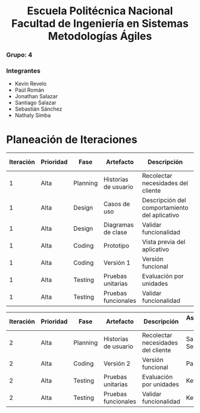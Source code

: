 <h1 align="center">
    Escuela Politécnica Nacional<br>
    Facultad de Ingeniería en Sistemas<br>
    Metodologías Ágiles<br>
</h1>

### Grupo: 4

### Integrantes
- Kevin Revelo
- Paúl Román
- Jonathan Salazar
- Santiago Salazar
- Sebastián Sánchez
- Nathaly Simba

# Planeación de Iteraciones

| Iteración | Prioridad | Fase        | Artefacto    | Descripción         | Asignado a | Total Horas |
|-----------|-----------|-------------|--------------|---------------------|------------|-------------|
| 1         | Alta      | Planning  | Historias de usuario | Recolectar necesidades del cliente | Santiago, Sebastián       | 2          |
| 1         | Alta     | Design     | Casos de uso  | Descripción del comportamiento del aplicativo | Paúl     | 1          |
| 1         | Alta     | Design     | Diagramas de clase  | Validar funcionalidad| Paúl    | 1         |
| 1         | Alta     | Coding     | Prototipo  | Vista previa del aplicativo| Paúl     | 1          |
| 1         | Alta     | Coding     | Versión 1  | Versión funcional| Paúl     | 4          |
| 1         | Alta     | Testing     | Pruebas unitarias | Evaluación por unidades| Kevin     | 2          |
| 1         | Alta     | Testing     | Pruebas funcionales | Validar funcionalidad| Kevin     | 2          |



| Iteración | Prioridad | Fase        | Artefacto    | Descripción         | Asignado a | Total Horas |
|-----------|-----------|-------------|--------------|---------------------|------------|-------------|
| 2         | Alta      | Planning  | Historias de usuario | Recolectar necesidades del cliente | Santiago, Sebastián       | 1          |
| 2         | Alta     | Coding     | Versión 2  | Versión funcional| Paúl     | 2          |
| 2         | Alta     | Testing     | Pruebas unitarias | Evaluación por unidades| Kevin     | 1          |
| 2         | Alta     | Testing     | Pruebas funcionales | Validar funcionalidad| Kevin     | 1          |
